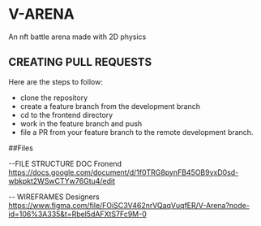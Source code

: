 # V-ARENA

An nft battle arena made with 2D physics

## CREATING PULL REQUESTS

Here are the steps to follow:

- clone the repository
- create a feature branch from the development branch
- cd to the frontend directory
- work in the feature branch and push
- file a PR from your feature branch to the remote development branch.

##Files 

--FILE STRUCTURE DOC Fronend
https://docs.google.com/document/d/1f0TRG8pynFB45OB9yxD0sd-wbkpkt2WSwCTYw76Gtu4/edit

-- WIREFRAMES Designers
https://www.figma.com/file/FOiSC3V462nrVQaqVuqfER/V-Arena?node-id=106%3A335&t=Rbel5dAFXtS7Fc9M-0
